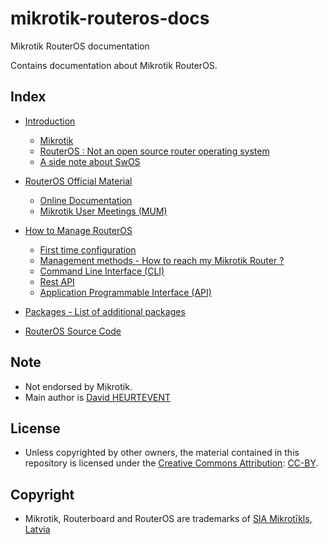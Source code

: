 # mikrotik-routeros-docs
Mikrotik RouterOS documentation

Contains documentation about Mikrotik RouterOS.

## Index
- [Introduction](introduction-to-mikrotik-routeros.md) 
  - [Mikrotik](introduction-to-mikrotik-routeros.md#mikrotik)
  - [RouterOS : Not an open source router operating system](introduction-to-mikrotik-routeros.md#routeros--not-an-open-source-router-operating-system)
  - [A side note about SwOS](introduction-to-mikrotik-routeros.md#a-side-note-about-swos)

- [RouterOS Official Material](routeros-official-material.md)
  - [Online Documentation](routeros-official-material.md#online-documentation)
  - [Mikrotik User Meetings (MUM)](routeros-official-material.md#mikrotik-user-meetings-mum)

- [How to Manage RouterOS](how-to-manage-routeros.md)
  - [First time configuration](how-to-manage-routeros.md#first-time-configuration)
  - [Management methods - How to reach my Mikrotik Router ?](how-to-manage-routeros.md#management-methods---how-to-reach-my-mikrotik-router-)
  - [Command Line Interface (CLI)](cli.md)
  - [Rest API](rest-api.md)
  - [Application Programmable Interface (API)](api.md)

- [Packages - List of additional packages](packages.md)

- [RouterOS Source Code](routeros-source-code.md)

## Note
- Not endorsed by Mikrotik.
- Main author is [David HEURTEVENT](https://www.github.com/dheurtev)

## License
- Unless copyrighted by other owners, the material contained in this repository is licensed under the [Creative Commons Attribution](https://fr.wikipedia.org/wiki/Creative_Commons_Attribution): [CC-BY](license.md).

## Copyright
- Mikrotik, Routerboard and RouterOS are trademarks of [SIA Mikrotīkls, Latvia](https://www.mikrotik.com)